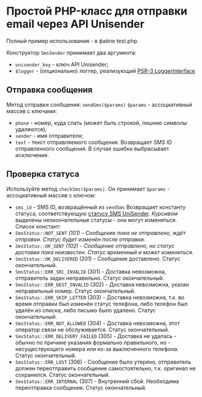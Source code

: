 # Простой PHP-класс для отправки email через API Unisender

Полный пример использования - в файле test.php.

Конструктор `SmsSender` принимает два аргумента:
- `unisender_key` - ключ API Unisender;
- `$logger` - (опционально) логгер, реализующий [PSR-3 LoggerInterface](https://github.com/php-fig/log/blob/master/Psr/Log/LoggerInterface.php)

## Отправка сообщения

Метод отправки сообщения: `sendSms($params)`
`$params` - ассоциативный массив с ключами:
- `phone` - номер, куда слать (может быть строкой, лишние символы удаляются);
- `sender` - имя отправителя;
- `text` - текст отправляемого сообщения.
Возвращает SMS ID отправленного сообщения.
В случае ошибки выбрасывает исключение.

## Проверка статуса

Используйте метод `checkSms($params)`. Он принимает `$params` - ассоциативный массив с ключом:
- `sms_id` - SMS ID, возвращённый из `sendSms`
Возвращает константу статуса, соответствующую [статусу SMS UniSender](https://www.unisender.com/ru/support/integration/api/checkSms). *Курсивом*
выделены неокончательные статусы - они могут изменяться. Список констант:
- *`SmsStatus::NOT_SENT` (101) - Сообщение пока не отправлено, ждёт отправки. Статус будет изменён после отправки.*
- *`SmsStatus::OK_SENT` (102) - Сообщение отправлено, но статус доставки пока неизвестен. Статус временный и может измениться.*
- `SmsStatus::OK_DELIVERED` (201) -	Сообщение доставлено. Статус окончательный.
- `SmsStatus::ERR_SRC_INVALID` (301)  - Доставка невозможна, отправитель задан неправильно. Статус окончательный.
- `SmsStatus::ERR_DEST_INVALID` (302) - Доставка невозможна, указан неправильный номер. Статус окончательный.
- `SmsStatus::ERR_SKIP_LETTER` (303) - Доставка невозможна, т.к. во время отправки был изменён статус телефона, либо телефон был удалён из списка, либо письмо было удалено. Статус окончательный.
- `SmsStatus::ERR_NOT_ALLOWED` (304) - Доставка невозможна, этот оператор связи не обслуживается. Статус окончательный.
- `SmsStatus::ERR_DELIVERY_FAILED` (305) - Доставка не удалась - обычно по причине указания формально правильного, но - несуществующего номера или из-за выключенного телефона. Статус окончательный.
- `SmsStatus::ERR_LOST` (306) - Сообщение было утеряно, отправитель должен переотправить сообщение самостоятельно, т.к. оригинал не сохранился. Статус окончательный.
- `SmsStatus::ERR_INTERNAL` (307) - Внутренний сбой. Необходима переотправка сообщения. Статус окончательный. 
